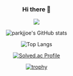 <div align="center">

### Hi there 👋

<a href="https://blog.naver.com/jeau6565"><img src="https://img.shields.io/badge/Naver%20Blog-03C75A?style=flat-square&logo=Naver&logoColor=white&link=https://blog.naver.com/jeau6565"/></a>

![parkjjoe's GitHub stats](https://github-readme-stats.vercel.app/api?username=parkjjoe&show_icons=true&theme=tokyonight)
  
![Top Langs](https://github-readme-stats.vercel.app/api/top-langs/?username=parkjjoe&layout=compact&theme=radical)

[![Solved.ac Profile](http://mazassumnida.wtf/api/v2/generate_badge?boj=jeau9928)](https://solved.ac/jeau9928)

[![trophy](https://github-profile-trophy.vercel.app/?username=parkjjoe&theme=flat&column=7)](https://github.com/parkjjoe/)

</div>

<!--
**parkjjoe/parkjjoe** is a ✨ _special_ ✨ repository because its `README.md` (this file) appears on your GitHub profile.

Here are some ideas to get you started:

- 🔭 I’m currently working on ...
- 🌱 I’m currently learning ...
- 👯 I’m looking to collaborate on ...
- 🤔 I’m looking for help with ...
- 💬 Ask me about ...
- 📫 How to reach me: ...
- 😄 Pronouns: ...
- ⚡ Fun fact: ...
-->
